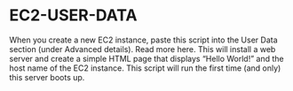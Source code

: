 # EC2-USER-DATA
When you create a new EC2 instance, paste this script into the User Data section (under Advanced details).  Read more here.  This will install a web server and create a simple HTML page that displays “Hello World!” and the host name of the EC2 instance.  This script will run the first time (and only) this server boots up.
